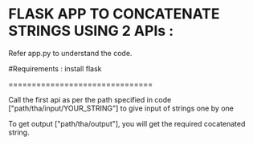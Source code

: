 FLASK APP TO CONCATENATE STRINGS USING 2 APIs : 
==============================
Refer app.py to understand the code.

#Requirements : 
install flask

===============================

Call the first api as per the path specified in code ["path/tha/input/YOUR_STRING"] to give input of strings one by one 

To get output ["path/tha/output"], you will get the required cocatenated string.
